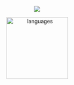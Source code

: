 <!--<p align="center">
    <img src="https://spotify-github-profile.vercel.app/api/view?uid=45yc0u5bhjldoswyfev2db2lb&cover_image=true"/>
</p>-->
<a href="https://norictech.github.io">
    <p align="center">
        <img src="https://github-profile-trophy.vercel.app/?username=norictech&column=7&theme=onedark"/>
    </p>
</a>
<a align="center" href="https://norictech.github.io">
    <p align="center">
      <img src="https://github-readme-stats.vercel.app/api/top-langs/?username=norictech&layout=compact&theme=tokyonight" alt="languages" height="165">
    </p>
</a>
